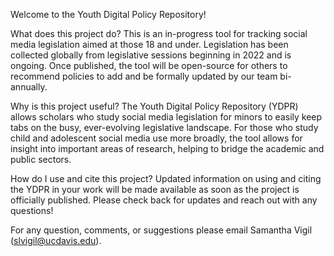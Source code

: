 Welcome to the Youth Digital Policy Repository! 

What does this project do?
This is an in-progress tool for tracking social media legislation aimed at those 18 and under. Legislation has been collected globally from legislative sessions beginning in  2022 and is ongoing. Once published, the tool will be open-source for others to recommend policies to add and be formally updated by our team bi-annually. 

Why is this project useful?
The Youth Digital Policy Repository (YDPR) allows scholars who study social media legislation for minors to easily keep tabs on the busy, ever-evolving legislative landscape. For those who study child and adolescent social media use more broadly, the tool allows for insight into important areas of research, helping to bridge the academic and public sectors. 

How do I use and cite this project? 
Updated information on using and citing the YDPR in your work will be made available as soon as the project is officially published. Please check back for updates and reach out with any questions! 


For any question, comments, or suggestions please email Samantha Vigil (slvigil@ucdavis.edu). 
